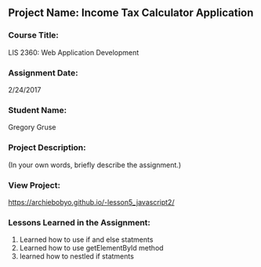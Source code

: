 ## Project Name:  Income Tax Calculator Application

### Course Title:
LIS 2360:  Web Application Development

### Assignment Date:  
2/24/2017

### Student Name:  
Gregory Gruse

### Project Description:
(In your own words, briefly describe the assignment.)

### View Project:
https://archiebobyo.github.io/-lesson5_javascript2/

### Lessons Learned in the Assignment:
1. Learned how to use if and else statments
2. Learned how to use getElementById method
3. learned how to nestled if statments
